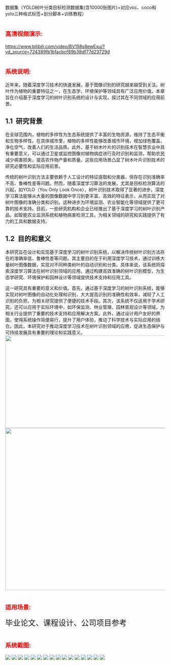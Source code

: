 
数据集（YOLO树叶分类目标检测数据集(含10000张图片)+对应voc、coco和yolo三种格式标签+划分脚本+训练教程）
<h1><span style="color: #ff0000; font-size: 14pt;"><strong>高清视频演示:</strong></span></h1>
<a href="https://www.bilibili.com/video/BV158s8ewExu/?vd_source=724389fb1bfacbcf89b38df77d23729d">https://www.bilibili.com/video/BV158s8ewExu/?vd_source=724389fb1bfacbcf89b38df77d23729d</a>
<h1><span style="color: #ff0000; font-size: 14pt;"><strong>系统说明:</strong></span></h1>
近年来，随着深度学习技术的快速发展，基于图像识别的研究越来越受到关注。树叶作为植物的重要特征之一，在生态学、环境保护等领域具有广泛应用价值。本章旨在介绍基于深度学习的树叶识别系统的设计与实现，探讨其在不同领域的应用前景。
<h2><a name="_Toc28548"></a><a name="_Toc161852167"></a>1.1  研究背景</h2>
在全球范围内，植物的多样性为生态系统提供了丰富的生物资源，维持了生态平衡和生物多样性。在具体城市里，植物的多样性能够改善城市环境，增加绿色覆盖，净化空气，改善人们的生活品质。此外，基于树木叶片的识别技术在智慧农业中具有重要意义，可以通过卫星或监控图像对植物病症进行及时识别和监测，帮助农民减少病害损失，提高农作物产量和质量。这些应用场景凸显了树木叶片识别技术的研究必要性和实际应用前景。

<a name="_Toc161852168"></a>传统的树叶识别方法主要依赖于人工设计的特征提取和分类器，但存在识别准确率不高、鲁棒性差等问题。然而，随着深度学习算法的发展，尤其是目标检测算法的兴起，如YOLO（You Only Look Once），树叶识别技术取得了显著的进步。深度学习算法能够从大量的图像数据中学习到更丰富、高效的特征表示，从而实现了对树叶图像的准确分类和识别。这种进步为环境监测、农业智能化等领域提供了更可靠的技术支持。目前，一些研究机构和企业已经推出了基于深度学习的树叶识别产品，如智能农业监测系统和植物病害检测工具，为相关领域的研究和实践提供了有力的工具和数据支持。
<h2><a name="_Toc11800"></a>1.2  目的和意义</h2>
本研究旨在设计和实现基于深度学习的树叶识别系统，以解决传统树叶识别方法存在的准确率低、鲁棒性差等问题。其主要目的在于利用深度学习技术，通过训练大量树叶图像数据，实现对不同种类树叶的自动识别和分类。具体来说，该系统将探索深度学习算法在树叶识别领域的应用，通过构建高效准确的树叶识别模型，为生态学研究、环境保护和园林设计等领域提供技术支持和应用工具。

这一研究具有重要的意义和价值。首先，通过基于深度学习的树叶识别系统，能够实现对树叶图像的自动化处理和识别，大大提高识别的准确性和效率，减轻了人工识别的负担，为相关研究提供了便捷的技术手段。其次，该系统不仅适用于学术研究，还可以应用于实际环境中，如环保监测、林业管理、园林景观设计等领域，为相关行业提供了重要的技术支持和应用解决方案。此外，通过设计用户友好的界面，使得系统操作简便易行，提升了用户体验，推动了科学技术与实际应用的结合。因此，本研究对于推动深度学习技术在树叶识别领域的应用，促进生态保护与可持续发展具有重要的理论和实践意义。
<img class="alignnone size-full wp-image-61397" src="http://ym.maptoface.com/wp-content/uploads/2024/09/1727166511-085a31a6b9badf4.png" alt="" width="514" height="292" /> <img class="alignnone size-full wp-image-61398" src="http://ym.maptoface.com/wp-content/uploads/2024/09/1727166522-8d48c7b7bcfa719.png" alt="" width="576" height="512" />
<h1><span style="color: #ff0000; font-size: 14pt;"><strong>适用场景:</strong></span></h1>
<span style="font-size: 18pt;">毕业论文、课程设计、公司项目参考</span>
<h1><span style="color: #ff0000; font-size: 14pt;"><strong>系统截图:</strong></span></h1>
<img src="https://99ym.oss-cn-chengdu.aliyuncs.com/13/1/2/%E6%95%88%E6%9E%9C%E8%A7%86%E9%A2%91_000001.jpg" />
<img src="https://99ym.oss-cn-chengdu.aliyuncs.com/13/1/2/%E6%95%88%E6%9E%9C%E8%A7%86%E9%A2%91_000003.jpg" />
<img src="https://99ym.oss-cn-chengdu.aliyuncs.com/13/1/2/%E6%95%88%E6%9E%9C%E8%A7%86%E9%A2%91_000005.jpg" />
<img src="https://99ym.oss-cn-chengdu.aliyuncs.com/13/1/2/%E6%95%88%E6%9E%9C%E8%A7%86%E9%A2%91_000006.jpg" />
<img src="https://99ym.oss-cn-chengdu.aliyuncs.com/13/1/2/%E6%95%88%E6%9E%9C%E8%A7%86%E9%A2%91_000007.jpg" />
<img src="https://99ym.oss-cn-chengdu.aliyuncs.com/13/1/2/%E6%95%88%E6%9E%9C%E8%A7%86%E9%A2%91_000008.jpg" />
<img src="https://99ym.oss-cn-chengdu.aliyuncs.com/13/1/2/%E6%95%88%E6%9E%9C%E8%A7%86%E9%A2%91_000010.jpg" />
<img src="https://99ym.oss-cn-chengdu.aliyuncs.com/13/1/2/%E6%95%88%E6%9E%9C%E8%A7%86%E9%A2%91_000011.jpg" />
<img src="https://99ym.oss-cn-chengdu.aliyuncs.com/13/1/2/%E6%95%88%E6%9E%9C%E8%A7%86%E9%A2%91_000012.jpg" />
<img src="https://99ym.oss-cn-chengdu.aliyuncs.com/13/1/2/%E6%95%88%E6%9E%9C%E8%A7%86%E9%A2%91_000013.jpg" />
<img src="https://99ym.oss-cn-chengdu.aliyuncs.com/13/1/2/%E6%95%88%E6%9E%9C%E8%A7%86%E9%A2%91_000015.jpg" />
<img src="https://99ym.oss-cn-chengdu.aliyuncs.com/13/1/2/%E6%95%88%E6%9E%9C%E8%A7%86%E9%A2%91_000016.jpg" />
<img src="https://99ym.oss-cn-chengdu.aliyuncs.com/13/1/2/%E6%95%88%E6%9E%9C%E8%A7%86%E9%A2%91_000019.jpg" />
<img src="https://99ym.oss-cn-chengdu.aliyuncs.com/13/1/2/%E6%95%88%E6%9E%9C%E8%A7%86%E9%A2%91_000020.jpg" />
<img src="https://99ym.oss-cn-chengdu.aliyuncs.com/13/1/2/%E6%95%88%E6%9E%9C%E8%A7%86%E9%A2%91_000021.jpg" />
<img src="https://99ym.oss-cn-chengdu.aliyuncs.com/13/1/2/%E6%95%88%E6%9E%9C%E8%A7%86%E9%A2%91_000022.jpg" />
